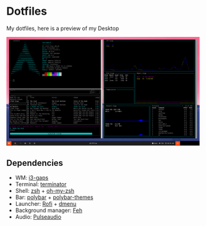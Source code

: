 # Dotfiles
My dotfiles, here is a preview of my Desktop

![screenshot](images/screenshot.png)

## Dependencies
- WM: [i3-gaps](https://aur.archlinux.org/packages/i3-gaps/)
- Terminal: [terminator](https://archlinux.org/packages/community/any/terminator/)
- Shell: [zsh](https://wiki.archlinux.org/index.php/zsh) + [oh-my-zsh](https://ohmyz.sh/)
- Bar: [polybar](https://wiki.archlinux.org/index.php/Polybar) + [polybar-themes](https://github.com/adi1090x/polybar-themes)
- Launcher: [Rofi](https://wiki.archlinux.org/index.php/Rofi) + [dmenu](https://tools.suckless.org/dmenu/)
- Background manager: [Feh](https://feh.finalrewind.org/)
- Audio: [Pulseaudio](https://en.wikipedia.org/wiki/PulseAudio)
